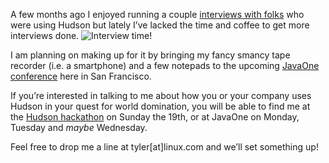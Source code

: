 A few months ago I enjoyed running a couple [interviews with folks](http://www.hudson-labs.org/views/interviews) who were using Hudson but lately I’ve lacked the time and coffee to get more interviews done. ![Interview time!](http://www.hudson-labs.org/sites/default/files/taperecorder.jpg)

I am planning on making up for it by bringing my fancy smancy tape recorder (i.e. a smartphone) and a few notepads to the upcoming [JavaOne conference](http://www.oracle.com/us/javaonedevelop/index.html) here in San Francisco.

If you’re interested in talking to me about how you or your company uses Hudson in your quest for world domination, you will be able to find me at the [Hudson hackathon](http://www.hudson-labs.org/content/pre-javaone-hudson-meetup) on Sunday the 19th, or at JavaOne on Monday, Tuesday and _maybe_ Wednesday.

Feel free to drop me a line at tyler\[at\]linux.com and we’ll set something up!
